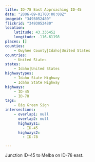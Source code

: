 ```yaml
---
title: ID-78 East Approaching ID-45
date: "2006-09-01T00:00:00Z"
imageid: "3493052480"
flickrid: "3493052480"
location:
    latitude: 43.336452
    longitude: -116.61198
places: []
counties:
    - Owyhee County|Idaho|United States
countries:
    - United States
states:
    - Idaho|United States
highwaytypes:
    - Idaho State Highway
    - Idaho State Highway
highways:
    - ID-45
    - ID-78
tags:
    - Big Green Sign
intersections:
    - overlap1: null
      overlap2: null
      highways1:
        - ID-45
      highways2:
        - ID-78

---
```

Junction ID-45 to Melba on ID-78 east.